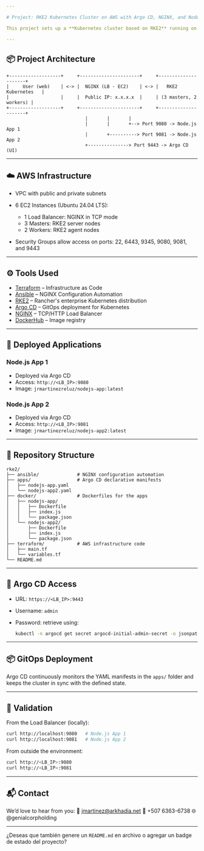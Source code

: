 ```yaml
---

# Project: RKE2 Kubernetes Cluster on AWS with Argo CD, NGINX, and Node.js Apps

This project sets up a **Kubernetes cluster based on RKE2** running on **AWS EC2 instances**, using **Terraform** for infrastructure provisioning, **Ansible** for NGINX load balancer configuration, and **Argo CD** for GitOps-based deployment of Node.js applications.

---
```


## 📦 Project Architecture

```
+-------------------+     +----------------------+     +---------------------+
|     User (web)    | <-> |  NGINX (LB - EC2)    | <-> |   RKE2 Kubernetes   |
|                   |     |  Public IP: x.x.x.x  |     | (3 masters, 2 workers) |
+-------------------+     +----------------------+     +---------------------+
                             |       |       |
                             |       |       +--> Port 9080 -> Node.js App 1  
                             |       +----------> Port 9081 -> Node.js App 2  
                             +---------------> Port 9443 -> Argo CD (UI)
```

---

## ☁️ AWS Infrastructure

* VPC with public and private subnets
* 6 EC2 Instances (Ubuntu 24.04 LTS):

  * 1 Load Balancer: NGINX in TCP mode
  * 3 Masters: RKE2 server nodes
  * 2 Workers: RKE2 agent nodes
* Security Groups allow access on ports: 22, 6443, 9345, 9080, 9081, and 9443

---

## ⚙️ Tools Used

* [Terraform](https://www.terraform.io/) – Infrastructure as Code
* [Ansible](https://www.ansible.com/) – NGINX Configuration Automation
* [RKE2](https://docs.rke2.io/) – Rancher's enterprise Kubernetes distribution
* [Argo CD](https://argo-cd.readthedocs.io/) – GitOps deployment for Kubernetes
* [NGINX](https://nginx.org/) – TCP/HTTP Load Balancer
* [DockerHub](https://hub.docker.com/) – Image registry

---

## 🚀 Deployed Applications

### Node.js App 1

* Deployed via Argo CD
* Access: `http://<LB_IP>:9080`
* Image: `jrmartinezreluz/nodejs-app:latest`

### Node.js App 2

* Deployed via Argo CD
* Access: `http://<LB_IP>:9081`
* Image: `jrmartinezreluz/nodejs-app2:latest`

---

## 🧩 Repository Structure

```
rke2/
├── ansible/              # NGINX configuration automation
├── apps/                 # Argo CD declarative manifests
│   ├── nodejs-app.yaml
│   └── nodejs-app2.yaml
├── docker/               # Dockerfiles for the apps
│   ├── nodejs-app/
│   │   ├── Dockerfile
│   │   ├── index.js
│   │   └── package.json
│   └── nodejs-app2/
│       ├── Dockerfile
│       ├── index.js
│       └── package.json
├── terraform/            # AWS infrastructure code
│   ├── main.tf
│   └── variables.tf
└── README.md
```

---

## 🔐 Argo CD Access

* URL: `https://<LB_IP>:9443`
* Username: `admin`
* Password: retrieve using:

  ```bash
  kubectl -n argocd get secret argocd-initial-admin-secret -o jsonpath="{.data.password}" | base64 -d
  ```

---

## 📦 GitOps Deployment

Argo CD continuously monitors the YAML manifests in the `apps/` folder and keeps the cluster in sync with the defined state.

---

## 🧪 Validation

From the Load Balancer (locally):

```bash
curl http://localhost:9080   # Node.js App 1  
curl http://localhost:9081   # Node.js App 2
```

From outside the environment:

```bash
curl http://<LB_IP>:9080  
curl http://<LB_IP>:9081
```

---

## 📬 Contact

We’d love to hear from you:
📧 [jmartinez@arkhadia.net](mailto:jmartinez@arkhadia.net)
📱 +507 6363-6738
🌐 @genialcorpholding

---

¿Deseas que también genere un `README.md` en archivo o agregar un badge de estado del proyecto?
